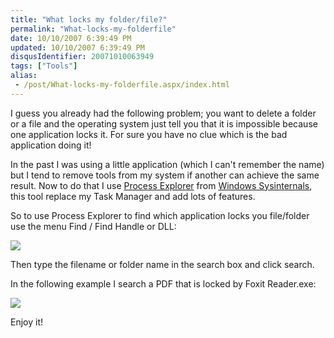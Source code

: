 ```yaml
---
title: "What locks my folder/file?"
permalink: "What-locks-my-folderfile"
date: 10/10/2007 6:39:49 PM
updated: 10/10/2007 6:39:49 PM
disqusIdentifier: 20071010063949
tags: ["Tools"]
alias:
 - /post/What-locks-my-folderfile.aspx/index.html
---
```

I guess you already had the following problem; you want to delete a folder or a file and the operating system just tell you that it is impossible because one application locks it. For sure you have no clue which is the bad application doing it!

In the past I was using a little application (which I can't remember the name) but I tend to remove tools from my system if another can achieve the same result. Now to do that I use [Process Explorer](http://www.microsoft.com/technet/sysinternals/utilities/processexplorer.mspx) from [Windows Sysinternals](http://www.microsoft.com/technet/sysinternals/default.mspx), this tool replace my Task Manager and add lots of features.
<!-- more -->

So to use Process Explorer to find which application locks you file/folder use the menu Find / Find Handle or DLL:

![](http://farm3.static.flickr.com/2382/1531410448_5ebf379e74_o.jpg) 

Then type the filename or folder name in the search box and click search.

In the following example I search a PDF that is locked by Foxit Reader.exe:

![](http://farm3.static.flickr.com/2041/1530580795_06c16f059a_o.jpg) 

Enjoy it!
